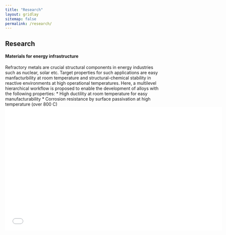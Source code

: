 ```yaml
---
title: "Research"
layout: gridlay
sitemap: false
permalink: /research/
---
```



## Research


<style>
img{
  border-radius: 10px;
}
.col-md-3 {
  margin-top:10px;
  margin-bottom:10px;
  padding:0px;
  display:block;
  overflow:hidden;
  text-align:center;
  display: table-cell;
  background: white;
  border-radius: 20px;
  height: auto;
  <!-- border: 1px solid black; -->
}
iframe {
  margin:0;
  padding:0;
  width: 700px;
  height: 400px;
  display: inline;
  vertical-align: middle;
}
</style>

<div class="jumbotron">
<div class="row align-items-end">
<div class="col-md-12 col-sm-12">
 <h4>Materials for energy infrastructure</h4>
Refractory metals are crucial structural components in energy industries such as nuclear, solar etc. Target properties for such applications are easy manfacturbility at room temperature and structural-chemical stability in reactive environments at high operational temperatures. Here, a multilevel hierarchical workflow is proposed to enable the development of alloys with the following properties:
* High ductility at room temperature for easy manufacturability
* Corrosion resistance by surface passivation at high temperature (over 800 C)
</div>
    
<div class="col-md-18 col-sm-12" style="background-color:transparent;">
  <iframe src="{{ site.url }}{{ site.baseurl }}/images/videos/BCCdemo.mp4?autoplay=1&loop=1&autopause=0&muted=1&quality=240p&background=1"  frameborder="0" allow="autoplay"></iframe>
</div>
  
